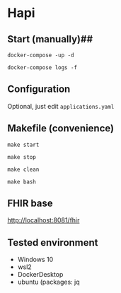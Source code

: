 # Hapi #

## Start (manually)##

`docker-compose -up -d`

`docker-compose logs -f`

## Configuration ##
Optional, just edit `applications.yaml`

## Makefile (convenience) ##

`make start` 

`make stop`

`make clean`

`make bash`



## FHIR base ##

[http://localhost:8081/fhir](http://localhost:8081/fhir)

## Tested environment ##

  * Windows 10
  * wsl2
  * DockerDesktop
  * ubuntu (packages: jq
